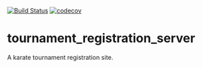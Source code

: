 [![Build Status](https://travis-ci.org/meshell/tournament_registration_server.png?branch=master)](https://travis-ci.org/meshell/tournament_registration_server) [![codecov](https://codecov.io/gh/meshell/tournament_registration_server/branch/master/graph/badge.svg)](https://codecov.io/gh/meshell/tournament_registration_server)



# tournament_registration_server
A karate tournament registration site.
